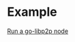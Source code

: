 # Example


[Run a go-libp2p node](https://docs.libp2p.io/guides/getting-started/go/#start-a-libp2p-node)